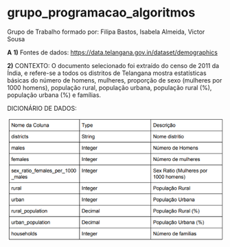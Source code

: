 # grupo_programacao_algoritmos
Grupo de Trabalho formado por: Filipa Bastos, Isabela Almeida, Victor Sousa

**A**
**1)** Fontes de dados: https://data.telangana.gov.in/dataset/demographics

**2)** CONTEXTO: O documento selecionado foi extraído do censo de 2011 da Índia, e refere-se a todos os distritos de Telangana mostra estatísticas básicas do número de homens, mulheres, proporção de sexo (mulheres por 1000 homens), população rural, população urbana, população rural (%), população urbana (%) e famílias.

DICIONÁRIO DE DADOS:

![dicionário1.png](https://github.com/filipabastos/grupo_programacao_algoritmos/blob/master/dicion%C3%A1rio1.png)




